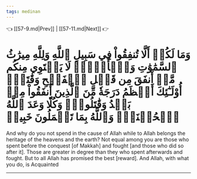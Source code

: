 ```yaml
---
tags: medinan
---
```


👈 [[57-9.md|Prev]] | [[57-11.md|Next]] 👉

# وَمَا لَكُمۡ أَلَّا تُنفِقُواْ فِي سَبِيلِ ٱللَّهِ وَلِلَّهِ مِيرَٰثُ ٱلسَّمَٰوَٰتِ وَٱلۡأَرۡضِۚ لَا يَسۡتَوِي مِنكُم مَّنۡ أَنفَقَ مِن قَبۡلِ ٱلۡفَتۡحِ وَقَٰتَلَۚ أُوْلَـٰٓئِكَ أَعۡظَمُ دَرَجَةٗ مِّنَ ٱلَّذِينَ أَنفَقُواْ مِنۢ بَعۡدُ وَقَٰتَلُواْۚ وَكُلّٗا وَعَدَ ٱللَّهُ ٱلۡحُسۡنَىٰۚ وَٱللَّهُ بِمَا تَعۡمَلُونَ خَبِيرٞ

And why do you not spend in the cause of Allah while to Allah belongs the heritage of the heavens and the earth? Not equal among you are those who spent before the conquest [of Makkah] and fought [and those who did so after it]. Those are greater in degree than they who spent afterwards and fought. But to all Allah has promised the best [reward]. And Allah, with what you do, is Acquainted

---

